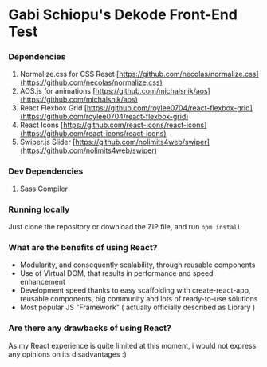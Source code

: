 # Gabi Schiopu's Dekode Front-End Test

### Dependencies

1. Normalize.css for CSS Reset [https://github.com/necolas/normalize.css](https://github.com/necolas/normalize.css)
2. AOS.js for animations [https://github.com/michalsnik/aos](https://github.com/michalsnik/aos)
3. React Flexbox Grid [https://github.com/roylee0704/react-flexbox-grid](https://github.com/roylee0704/react-flexbox-grid)
4. React Icons [https://github.com/react-icons/react-icons](https://github.com/react-icons/react-icons)
5. Swiper.js Slider [https://github.com/nolimits4web/swiper](https://github.com/nolimits4web/swiper)

### Dev Dependencies

1. Sass Compiler

### Running locally

Just clone the repository or download the ZIP file, and run `npm install`

### What are the benefits of using React?

- Modularity, and consequently scalability, through reusable components 
- Use of Virtual DOM, that results in performance and speed enhancement
- Development speed thanks to easy scaffolding with create-react-app, reusable components, big community and lots of ready-to-use solutions
- Most popular JS "Framework" ( actually officially described as Library )

### Are there any drawbacks of using React?

As my React experience is quite limited at this moment, i would not express any opinions on its disadvantages :)
